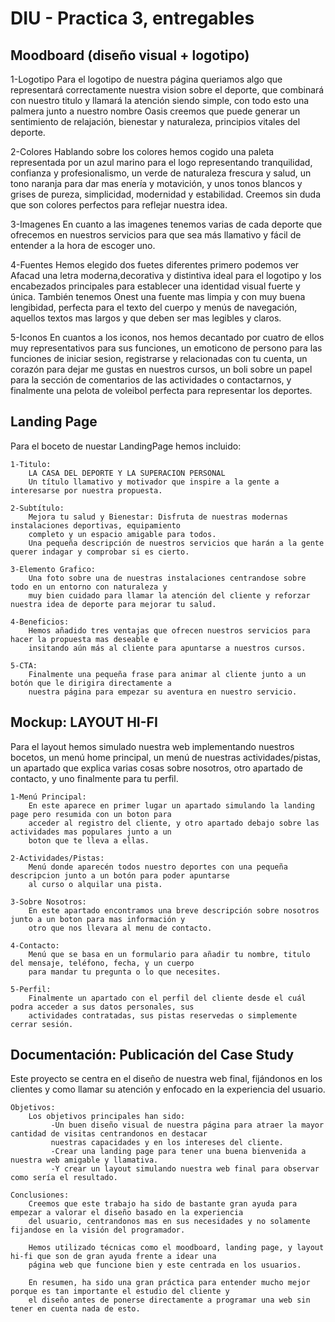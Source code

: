 # DIU - Practica 3, entregables

## Moodboard (diseño visual + logotipo)   

 1-Logotipo
    Para el logotipo de nuestra página queriamos algo que representará correctamente nuestra vision 
    sobre el deporte, que combinará con nuestro titulo y llamará la atención siendo simple, con todo
    esto una palmera junto a nuestro nombre Oasis creemos que puede generar un sentimiento de relajación,
    bienestar y naturaleza, principios vitales del deporte.

2-Colores
    Hablando sobre los colores hemos cogido una paleta representada por un azul marino para el logo
    representando tranquilidad, confianza y profesionalismo, un verde de naturaleza frescura y salud,
    un tono naranja para dar mas enería y motavición, y unos tonos blancos y grises de pureza, simplicidad,
    modernidad y estabilidad. Creemos sin duda que son colores perfectos para reflejar nuestra idea.

3-Imagenes
    En cuanto a las imagenes tenemos varias de cada deporte que ofrecemos en nuestros servicios para que
    sea más llamativo y fácil de entender a la hora de escoger uno.

4-Fuentes
    Hemos elegido dos fuetes diferentes primero podemos ver Afacad una letra moderna,decorativa y 
    distintiva ideal para el logotipo y los encabezados principales para establecer una identidad visual fuerte y única.
    También tenemos Onest una fuente mas limpia y con muy buena lengibidad, perfecta para el texto del 
    cuerpo y menús de navegación, aquellos textos mas largos y que deben ser mas legibles y claros.

5-Iconos
    En cuantos a los iconos, nos hemos decantado por cuatro de ellos muy representativos para sus funciones,
    un emoticono de persono para las funciones de iniciar sesion, registrarse y relacionadas con tu cuenta, 
    un corazón para dejar me gustas en nuestros cursos, un boli sobre un papel para la sección de comentarios 
    de las actividades o contactarnos, y finalmente una pelota de voleibol perfecta para representar los deportes.

## Landing Page
Para el boceto de nuestar LandingPage hemos incluido: 

    1-Titulo:
        LA CASA DEL DEPORTE Y LA SUPERACION PERSONAL
        Un título llamativo y motivador que inspire a la gente a interesarse por nuestra propuesta.

    2-Subtítulo:
        Mejora tu salud y Bienestar: Disfruta de nuestras modernas instalaciones deportivas, equipamiento 
        completo y un espacio amigable para todos.
        Una pequeña descripción de nuestros servicios que harán a la gente querer indagar y comprobar si es cierto.

    3-Elemento Grafico:
        Una foto sobre una de nuestras instalaciones centrandose sobre todo en un entorno con naturaleza y 
        muy bien cuidado para llamar la atención del cliente y reforzar nuestra idea de deporte para mejorar tu salud.

    4-Beneficios:
        Hemos añadido tres ventajas que ofrecen nuestros servicios para hacer la propuesta mas deseable e 
        insitando aún más al cliente para apuntarse a nuestros cursos.

    5-CTA:
        Finalmente una pequeña frase para animar al cliente junto a un botón que le dirigira directamente a 
        nuestra página para empezar su aventura en nuestro servicio.

## Mockup: LAYOUT HI-FI
Para el layout hemos simulado nuestra web implementando nuestros bocetos, un menú home principal, un menú de 
nuestras actividades/pistas, un apartado que explica varias cosas sobre nosotros, otro apartado de contacto, 
y uno finalmente para tu perfil.

    1-Menú Principal:
        En este aparece en primer lugar un apartado simulando la landing page pero resumida con un boton para 
        acceder al registro del cliente, y otro apartado debajo sobre las actividades mas populares junto a un 
        boton que te lleva a ellas.
    
    2-Actividades/Pistas:
        Menú donde aparecén todos nuestro deportes con una pequeña descripcion junto a un botón para poder apuntarse 
        al curso o alquilar una pista.

    3-Sobre Nosotros:
        En este apartado encontramos una breve descripción sobre nosotros junto a un boton para mas información y 
        otro que nos llevara al menu de contacto.

    4-Contacto:
        Menú que se basa en un formulario para añadir tu nombre, titulo del mensaje, teléfono, fecha, y un cuerpo 
        para mandar tu pregunta o lo que necesites.

    5-Perfil:
        Finalmente un apartado con el perfil del cliente desde el cuál podra acceder a sus datos personales, sus 
        actividades contratadas, sus pistas reservedas o simplemente cerrar sesión.

## Documentación: Publicación del Case Study
Este proyecto se centra en el diseño de nuestra web final, fijándonos en los clientes y como llamar su atención 
y enfocado en la experiencia del usuario.

    Objetivos:
        Los objetivos principales han sido:
             -Un buen diseño visual de nuestra página para atraer la mayor cantidad de visitas centrandonos en destacar 
             nuestras capacidades y en los intereses del cliente.
             -Crear una landing page para tener una buena bienvenida a nuestra web amigable y llamativa.
             -Y crear un layout simulando nuestra web final para observar como sería el resultado.

    Conclusiones:
        Creemos que este trabajo ha sido de bastante gran ayuda para empezar a valorar el diseño basado en la experiencia 
        del usuario, centrandonos mas en sus necesidades y no solamente fijandose en la visión del programador.
        
        Hemos utilizado técnicas como el moodboard, landing page, y layout hi-fi que son de gran ayuda frente a idear una 
        página web que funcione bien y este centrada en los usuarios.

        En resumen, ha sido una gran práctica para entender mucho mejor porque es tan importante el estudio del cliente y 
        el diseño antes de ponerse directamente a programar una web sin tener en cuenta nada de esto.


 
